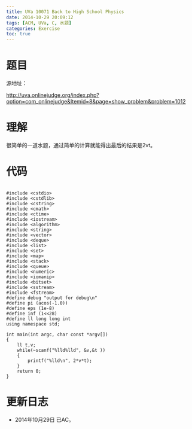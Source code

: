 ```yaml
---
title: UVa 10071 Back to High School Physics
date: 2014-10-29 20:09:12
tags: [ACM, UVa, C, 水题]
categories: Exercise
toc: true
---
```

# 题目
源地址：

http://uva.onlinejudge.org/index.php?option=com_onlinejudge&Itemid=8&page=show_problem&problem=1012

# 理解
很简单的一道水题，通过简单的计算就能得出最后的结果是2vt。

<!-- more -->

# 代码

```

#include <cstdio>
#include <cstdlib>
#include <cstring>
#include <cmath>
#include <ctime>
#include <iostream>
#include <algorithm>
#include <string>
#include <vector>
#include <deque>
#include <list>
#include <set>
#include <map>
#include <stack>
#include <queue>
#include <numeric>
#include <iomanip>
#include <bitset>
#include <sstream>
#include <fstream>
#define debug "output for debug\n"
#define pi (acos(-1.0))
#define eps (1e-8)
#define inf (1<<28)
#define ll long long int
using namespace std;

int main(int argc, char const *argv[])
{
	ll t,v;
	while(~scanf("%lld%lld", &v,&t ))
    {
        printf("%lld\n", 2*v*t);
    }
	return 0;
}

```

# 更新日志
- 2014年10月29日 已AC。